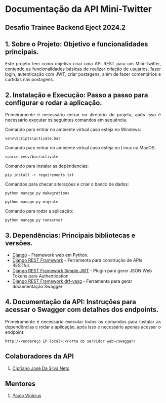# Documentação da API Mini-Twitter
## Desafio Trainee Backend Eject 2024.2

## 1. Sobre o Projeto: Objetivo e funcionalidades principais.
<p style="text-align: justify;">
Este projeto tem como objetivo criar uma API REST para um Mini-Twitter, contendo as funcionalidades básicas de realizar criação de usuários, fazer login, autenticação com JWT, criar postagens, além de fazer comentários e curtidas nas postagens.
</p>

## 2. Instalação e Execução: Passo a passo para configurar e rodar a aplicação.

<p style="text-align: justify;">
Primeiramente é necessário entrar no diretório do projeto, após isso é necessário executar os seguintes comandos em sequência.
</p>

Comando para entrar no ambiente virtual caso esteja no Windows: 
```
venv\Scripts\activate.bat
```
Comando para entrar no ambiente virtual caso esteja no Linux ou MacOS:
```	    
source venv/bin/activate
```
Comando para instalar as depêndencias:
```	
pip install -r requirements.txt
```
Comandos para checar alterações e criar o banco de dados:
```
python manage.py makegrations
	
python manage.py migrate
```
Comando para rodar a aplicação:
```
python manage.py runserver
```

## 3. Dependências: Principais bibliotecas e versões.
- [Django](https://www.djangoproject.com/) - Framework web em Python.
- [Django REST Framework](https://www.django-rest-framework.org/) - Ferramenta para construção de APIs RESTful.
- [Django REST Framework Simple JWT](https://django-rest-framework-simplejwt.readthedocs.io/en/latest/) - Plugin para gerar JSON Web Tokens para Authentication
- [Django REST Framework drf-yasg](https://github.com/axnsan12/drf-yasg/) - Ferramenta para gerar documentação Swagger

## 4. Documentação da API: Instruções para acessar o Swagger com detalhes dos endpoints.
<p style="text-align: justify;">
Primeiramente é necessário executar todos os comandos para instalar as dependências e rodar a aplicação, após isso é necessário apenas acessar o endpoint: 
</p>

```
http://<endereço IP local>:<Porta do servidor web>/swagger/
```

## Colaboradores da API
1. [Cipriano José Da Silva Neto](https://github.com/MCipris)

## Mentores
1. [Paulo Vinícius](https://github.com/Paulo-Vinicius-m)